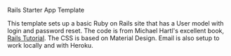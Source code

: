 Rails Starter App Template

This template sets up a basic Ruby on Rails site that has a User model with login and password reset. The code is from Michael Hartl's excellent book, <a href="http://www.railstutorial.org/" target="_blank">Rails Tutorial</a>. The CSS is based on Material Design. Email is also setup to work locally and with Heroku.
